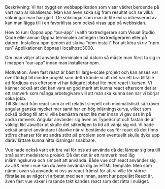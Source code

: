 Beskrivning:
Vi har byggt en webbapplikation som visar vädret beroende på vart man är lokaliserad. Man kan även söka sig fram resultat och se vilka sökningar man har gjort. De sökningar som man är lite extra intresserad av kan man lägga till i en favoritlista som också visas upp på webbsidan. 

How to run:
Öppna upp “our-app” i valfri textredigerare som Visual Studio Code eller annan 
Öppna terminalen antingen i textredigeraren eller på datorn. 
Installera npm genom att skriva “npm install”
För att köra skriv “npm run”
Applikationen öppnas i localhost:3000.

Om man väljer att använda terminalen på datorn så måste man först ta sig in i mappen “our-app” innan man installerar npm. 

Motivation: 
Även fast react är bäst till large-scale projekt och kan anses var överflödigt till mindre projekt som detta kände vi att det var ett bra tillfälle att fördjupa oss eftersom vi har tidigare jobbat lite med react i kursen. Vi känner också att det kan vara en god merit att kunna react eftersom det är ett ramverk som många arbetsgivare vill att man ska kunna sen när vi börjar söka jobb.  
Till Skillnad från react som är ett relativt simpelt och minimalistiskt så kräver angular ganska mycket mer samt har en hög inlärningskurva, vilket som också bidrog till att vi ville bemästra react lite mer innan vi gav oss in på andra ramverk. Angular använder sig även av TypeScript och fastän de är väldigt likt JavaScript skulle det säkerligen ta tid att vänja sig vid. Vi hade också antalet användare i åtanke när vi bestämde oss för react då det finns större chanser för att andra stött på problem som eventuellt skulle dyka upp därav lättare kunna hitta lösningar snabbare. 

Vue hade också varit ett bra val för oss att använda då det lämpar sig bra till små samt medelstora projekt. Då det det är ett ramverk med låg inlärningskurva och simpelt att använda. Både vue och react använder sig av JSX men i vue kan du även använda dig av HTML template. Men som nämnt ovan så använde vi oss av react främst för att vi ville för större förståelse av  något vi arbetat med sen innan, samt hur populärt React är, även fast vue växer i rasande takt kändes react som det rätta i nuläget.
